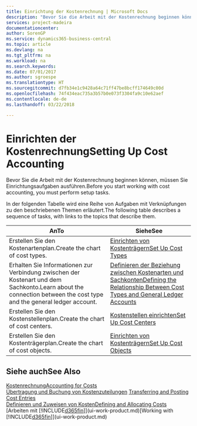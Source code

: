 ```yaml
---
title: Einrichtung der Kostenrechnung | Microsoft Docs
description: "Bevor Sie die Arbeit mit der Kostenrechnung beginnen können, müssen Sie Einrichtungsaufgaben ausführen."
services: project-madeira
documentationcenter: 
author: SorenGP
ms.service: dynamics365-business-central
ms.topic: article
ms.devlang: na
ms.tgt_pltfrm: na
ms.workload: na
ms.search.keywords: 
ms.date: 07/01/2017
ms.author: sgroespe
ms.translationtype: HT
ms.sourcegitcommit: d7fb34e1c9428a64c71ff47be8bcff174649c00d
ms.openlocfilehash: 74f434eac735a3b57b0e073f3304fa9c10e62aef
ms.contentlocale: de-de
ms.lasthandoff: 03/22/2018

---
```

# <a name="setting-up-cost-accounting"></a><span data-ttu-id="5b135-103">Einrichten der Kostenrechnung</span><span class="sxs-lookup"><span data-stu-id="5b135-103">Setting Up Cost Accounting</span></span>
<span data-ttu-id="5b135-104">Bevor Sie die Arbeit mit der Kostenrechnung beginnen können, müssen Sie Einrichtungsaufgaben ausführen.</span><span class="sxs-lookup"><span data-stu-id="5b135-104">Before you start working with cost accounting, you must perform setup tasks.</span></span>  

 <span data-ttu-id="5b135-105">In der folgenden Tabelle wird eine Reihe von Aufgaben mit Verknüpfungen zu den beschriebenen Themen erläutert.</span><span class="sxs-lookup"><span data-stu-id="5b135-105">The following table describes a sequence of tasks, with links to the topics that describe them.</span></span>

|<span data-ttu-id="5b135-106">An</span><span class="sxs-lookup"><span data-stu-id="5b135-106">To</span></span>|<span data-ttu-id="5b135-107">Siehe</span><span class="sxs-lookup"><span data-stu-id="5b135-107">See</span></span>|  
|--------|---------|  
|<span data-ttu-id="5b135-108">Erstellen Sie den Kostenartenplan.</span><span class="sxs-lookup"><span data-stu-id="5b135-108">Create the chart of cost types.</span></span>|[<span data-ttu-id="5b135-109">Einrichten von Kostenträgern</span><span class="sxs-lookup"><span data-stu-id="5b135-109">Set Up Cost Types</span></span>](finance-how-to-set-up-cost-types.md)|  
|<span data-ttu-id="5b135-110">Erhalten Sie Informationen zur Verbindung zwischen der Kostenart und dem Sachkonto.</span><span class="sxs-lookup"><span data-stu-id="5b135-110">Learn about the connection between the cost type and the general ledger account.</span></span>|[<span data-ttu-id="5b135-111">Definieren der Beziehung zwischen Kostenarten und Sachkonten</span><span class="sxs-lookup"><span data-stu-id="5b135-111">Defining the Relationship Between Cost Types and General Ledger Accounts</span></span>](finance-defining-the-relationship-between-cost-types-and-general-ledger-accounts.md)|  
|<span data-ttu-id="5b135-112">Erstellen Sie den Kostenstellenplan.</span><span class="sxs-lookup"><span data-stu-id="5b135-112">Create the chart of cost centers.</span></span>|[<span data-ttu-id="5b135-113">Kostenstellen einrichten</span><span class="sxs-lookup"><span data-stu-id="5b135-113">Set Up Cost Centers</span></span>](finance-how-to-set-up-cost-centers.md)|  
|<span data-ttu-id="5b135-114">Erstellen Sie den Kostenträgerplan.</span><span class="sxs-lookup"><span data-stu-id="5b135-114">Create the chart of cost objects.</span></span>|[<span data-ttu-id="5b135-115">Einrichten von Kostenträgern</span><span class="sxs-lookup"><span data-stu-id="5b135-115">Set Up Cost Objects</span></span>](finance-how-to-set-up-cost-objects.md)|  

## <a name="see-also"></a><span data-ttu-id="5b135-116">Siehe auch</span><span class="sxs-lookup"><span data-stu-id="5b135-116">See Also</span></span>  
[<span data-ttu-id="5b135-117">Kostenrechnung</span><span class="sxs-lookup"><span data-stu-id="5b135-117">Accounting for Costs</span></span>](finance-manage-cost-accounting.md)  
<span data-ttu-id="5b135-118">[Übertragung und Buchung von Kostenzuteilungen](finance-transfer-and-post-cost-entries.md) </span><span class="sxs-lookup"><span data-stu-id="5b135-118">[Transferring and Posting Cost Entries](finance-transfer-and-post-cost-entries.md) </span></span>  
[<span data-ttu-id="5b135-119">Definieren und Zuweisen von Kosten</span><span class="sxs-lookup"><span data-stu-id="5b135-119">Defining and Allocating Costs</span></span>](finance-define-and-allocate-costs.md)  
<span data-ttu-id="5b135-120">[Arbeiten mit [!INCLUDE[d365fin](includes/d365fin_md.md)]](ui-work-product.md)</span><span class="sxs-lookup"><span data-stu-id="5b135-120">[Working with [!INCLUDE[d365fin](includes/d365fin_md.md)]](ui-work-product.md)</span></span>

